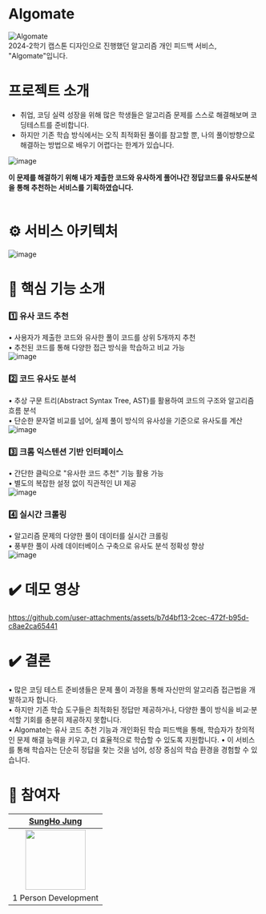# Algomate
![Algomate](https://github.com/user-attachments/assets/259deef2-50a2-4f1e-bce1-170e6f4d857d)<br>
2024-2학기 캡스톤 디자인으로 진행했던 알고리즘 개인 피드백 서비스, "Algomate"입니다.

# 프로젝트 소개

- 취업, 코딩 실력 성장을 위해 많은 학생들은 알고리즘 문제를 스스로 해결해보며 코딩테스트를 준비합니다.<br>
- 하지만 기존 학습 방식에서는 오직 최적화된 풀이를 참고할 뿐, 나의 풀이방향으로 해결하는 방법으로 배우기 어렵다는 한계가 있습니다.<br>

![image](https://github.com/user-attachments/assets/e594495b-d6e5-4c3d-b5d5-a2f604b812e4)

<b>이 문제를 해결하기 위해 내가 제출한 코드와 유사하게 풀어나간 정답코드를 유사도분석을 통해 추천하는 서비스를 기획하였습니다.</b><br><br>

# ⚙️ 서비스 아키텍처
![image](https://github.com/user-attachments/assets/a353ab0c-ca97-46cf-968c-2313670ab9cc)

# 🔎 핵심 기능 소개
### 1️⃣ 유사 코드 추천<br>
• 사용자가 제출한 코드와 유사한 풀이 코드를 상위 5개까지 추천<br>
• 추천된 코드를 통해 다양한 접근 방식을 학습하고 비교 가능<br>
![image]()

### 2️⃣ 코드 유사도 분석<br>
• 추상 구문 트리(Abstract Syntax Tree, AST)를 활용하여 코드의 구조와 알고리즘 흐름 분석<br>
• 단순한 문자열 비교를 넘어, 실제 풀이 방식의 유사성을 기준으로 유사도를 계산<br>
![image]()

### 3️⃣ 크롬 익스텐션 기반 인터페이스<br>
• 간단한 클릭으로 "유사한 코드 추천" 기능 활용 가능<br>
• 별도의 복잡한 설정 없이 직관적인 UI 제공<br>
![image](https://github.com/user-attachments/assets/a9b945ac-f2b7-49ec-84f2-75acfd74544c)

### 4️⃣ 실시간 크롤링
• 알고리즘 문제의 다양한 풀이 데이터를 실시간 크롤링<br>
• 풍부한 풀이 사례 데이터베이스 구축으로 유사도 분석 정확성 향상<br>
![image]()

# ✔️ 데모 영상
https://github.com/user-attachments/assets/b7d4bf13-2cec-472f-b95d-c8ae2ca65441

# ✔️ 결론
• 많은 코딩 테스트 준비생들은 문제 풀이 과정을 통해 자신만의 알고리즘 접근법을 개발하고자 합니다.<br>
• 하지만 기존 학습 도구들은 최적화된 정답만 제공하거나, 다양한 풀이 방식을 비교·분석할 기회를 충분히 제공하지 못합니다.<br>
• Algomate는 유사 코드 추천 기능과 개인화된 학습 피드백을 통해, 학습자가 창의적인 문제 해결 능력을 키우고, 더 효율적으로 학습할 수 있도록 지원합니다.
• 이 서비스를 통해 학습자는 단순히 정답을 찾는 것을 넘어, 성장 중심의 학습 환경을 경험할 수 있습니다.

# 💬 참여자

|[SungHo Jung](https://github.com/Seongho5356)|
|:-:|
|<img src='https://avatars.githubusercontent.com/Seongho5356' height=120 width=120></img>|
|1 Person Development|
